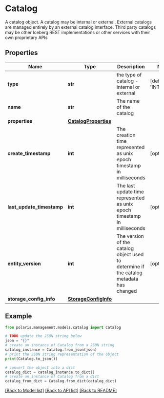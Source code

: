 # Catalog

A catalog object. A catalog may be internal or external. External catalogs are managed entirely by an external catalog interface. Third party catalogs may be other Iceberg REST implementations or other services with their own proprietary APIs

## Properties

Name | Type | Description | Notes
------------ | ------------- | ------------- | -------------
**type** | **str** | the type of catalog - internal or external | [default to 'INTERNAL']
**name** | **str** | The name of the catalog | 
**properties** | [**CatalogProperties**](CatalogProperties.md) |  | 
**create_timestamp** | **int** | The creation time represented as unix epoch timestamp in milliseconds | [optional] 
**last_update_timestamp** | **int** | The last update time represented as unix epoch timestamp in milliseconds | [optional] 
**entity_version** | **int** | The version of the catalog object used to determine if the catalog metadata has changed | [optional] 
**storage_config_info** | [**StorageConfigInfo**](StorageConfigInfo.md) |  | 

## Example

```python
from polaris.management.models.catalog import Catalog

# TODO update the JSON string below
json = "{}"
# create an instance of Catalog from a JSON string
catalog_instance = Catalog.from_json(json)
# print the JSON string representation of the object
print(Catalog.to_json())

# convert the object into a dict
catalog_dict = catalog_instance.to_dict()
# create an instance of Catalog from a dict
catalog_from_dict = Catalog.from_dict(catalog_dict)
```
[[Back to Model list]](../README.md#documentation-for-models) [[Back to API list]](../README.md#documentation-for-api-endpoints) [[Back to README]](../README.md)


